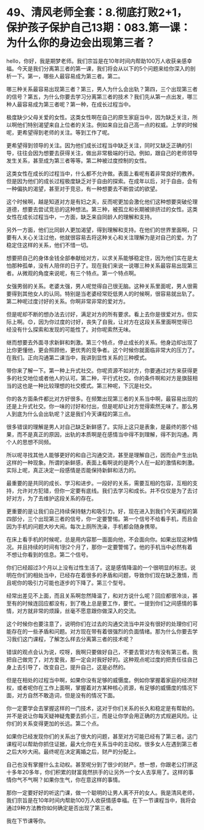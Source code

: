 # 49、清风老师全套：8.彻底打败2+1，保护孩子保护自己13期：083.第一课：为什么你的身边会出现第三者？

hello，你好，我是期梦老师。我们宗旨是在10年时间内帮助100万人收获亲感幸福。今天是我们分离第三者的第一课，我们将会从以下的5个问题来给你深入的剖析一下。第一，哪些人最容易成为第三者。第二。

哪三种关系最容易出现第三者？第三，男人为什么会出轨？第四，三个出现第三者的信号？第五，为什么你要去学习分离第三者的技术？我们先从第一点出发，哪三种人最容易成为第三者呢？第一种，在成长过程当中。

极度缺少父母关爱的女性。这类女性啊在自己的原生家庭当中，因为缺乏关注，所以啊他们特别渴望来自上位者的关注。例如来自比自己高一点的权威。上学的时候呢，更希望得到老师的关注。等到工作了呢。

更希望得到领导的关注。因为他们成长过程当中缺乏关注，同时又缺乏正确的引导，往往会因为想要去获得关注，做出非常极端的行动。例如，跟自己的老师领导发生关系，甚至成为第三者等等。第二种被过度控制的女性。

这类女性在成长的过程当中，什么都不允许做。表面上看呢有着非常良好的教养。但是因为他们的成长过程极度缺乏对于自由的探索。在成年以后，对于自由，会有一种偏执的渴望，甚至对于竞忌，有一种想要去不断尝试的欲望。

这个时候啊，越是知道对方是有妇之夫，反而呢更加会激化他们这种想要突破伦理道德，想要去尝试竞忌的这种想法。第三种，被孤立和长期被排挤过的女性。这类女性在成长过程当中，一方面，缺乏来自同龄人的理解和支持。

另外一方面，他们比同龄人更加渴望，得到理解和支持。在他们的世界里面啊，只要有人关心关注过他，他就很容易去将这种关心和关注理解为是对自己的爱。为了稳定住这样的关系，他们不惜一切。

想要把自己的身体金钱全部奉献给对方，以求关系能够稳定住，因为他们实在是太怕那种孤单，没有人陪伴的日子了。现在我们来说一说哪三种关系最容易出现第三者。从微观的角度来说呢，有三个特点。第一个特点啊。

女强男弱的关系。老婆太强，男人呢觉得自己很无脑。这种关系里面呢，男人很需要得到其他女人的认同。特别是当老婆经常贬低男人的时候啊，很容易就出轨了。第二种呢过度讨好的关系。你啊非常非常的爱对方。

但是呢却不断的想办法去讨好，满足对方的所有要求。看上去你是很爱对方。但实际上啊。😊，因为你过度的讨好，丧失了自我，让对方在这段关系里面啊觉得已经没有什么探索和发现的可能性了。对你呢索然无味。

继而想要去外面寻求新鲜和刺激。第三个特点，停止成长的关系。他身边却出现了比你更懂他，更会照顾他，更优秀的竞争者。这个时候你就面临非常大的压力了。在我们。正向沟通第二课当中，我讲到显性关系的三种模式。

带你来了解一下。第一种上升式社交。你呢资源不如对方，你要通过对方来获得更多的社交地位或者他人的认可。第二种，平行式社交。你的条件啊和对方是旗鼓相当的这也是一种比较理想的社交模式。第三种呢，下沉是社交。

你的各方面条件都比对方好很多。在频繁出现第三者的关系当中啊，最容易出现的还是上升式社交。你一味的讨好和付出，但是呢却让对方觉得索然无味了。那么男人到底为什么会出轨呢？这是我们今天课程的第三点。

很多错误的理解是男人对自己缺乏新鲜感了。实际上这只是表象，是最终的那个结果，而不是真正的原因，出轨的本质啊是在感情当中得不到理解，得不到沟通。两个人的思想不同频。

所以呢寻找其他人能够更好的和自己沟通交流，甚至是理解自己，因而会产生出轨这样的一种现象。所谓的新鲜感，表面上看啊说的是两个人在一起的激情和刺激。实际上呢，真正决定一段感情是否能保持新鲜和活力的。

最重要的是共同的成长、学习和进步。一段好的关系，需要互相的包容，互相的支持，允许对方犯错，但你一定要有底线。我们去学习和成长。并不仅仅是为了去讨好对方，为了去维护这段关系的存在。

更重要的是让我们自己持续保持魅力和吸引力。好，现在进入到我们今天课程的第四部分，三个出现第三者的信号，你一定要警惕。第一个信号不给看手机，而且会因为手机的问题大吵大闹。每次上厕所洗澡，手机都会随身携带。

在床上看手机的时候呢，总是用内容那一面面向他，不会面向你。如果出现这种情况。并且持续的时间有1到2个月了，那你一定要警惕了。他的手机当中必然有着不想让你看到的信息。第二个信号。

你们已经超过3个月以上没有过性生活了。这是感情降温的一个很明显的标志。说明在你们的相处当中，已经存在着很多的矛盾和问题，导致你们现在缺乏激情，而且呢你的吸引力可能也逐步的下降了。第三个型号。

经常出差见不上面，而且关系啊忽然降温了，和对方说什么呢？回应都很冷淡，甚至有的时候连回应都没有，到了晚上总是要工作，要忙。一提到你们之间感情的事情，对方就非常的烦躁，丝毫不愿意跟你做深入的交流。

这个时候你也要注意了，说明你们在过去的沟通交流当中并没有很好的处理你们可能存在的一些矛盾和问题。对方现在带有着很强烈的负面情绪。那为什么你要去学习我们这门课程，了解怎么样去分离第三者的技术呢？

错误的观点会认为说，哎呀，我啊只要做好自己，不要去管对方有没有第三者。我把自己做完了，对方爱我，那一定会对我好好的。这种观点呢过度的把责任往自己身上去引导了，改变自己，提升自己，这是必然的。

但是在相处的过程当中啊，如果你没有足够的威慑度。例如你掌握着家庭的经济财权，或者呢你在工作上面啊，掌握着对方某种核心资源，有足够的威慑度的情况下面，对方自然不敢造词，但是没有的情况下面。

你一定要学会去掌握这样的一门技术，这对于你们关系的长久和稳定是有帮助的。并不是说让你每天疑神疑鬼要去抓小三，而是让你学会用正确的方式规避风险。让你们的关系变得更加的长远。第二个点。

如果你已经发现你们的关系出了很大的问题，甚至对方可能已经有了第三者。这门课程可以帮助你抓住证据，最大化你在关系当中的主动权。很多女人在遇到第三者之后大吵大闹。最终呢在决定离婚之后，财产的分配上。

自己也没有掌握什么主动权。甚至呢分到了很少的财产。想一想，你跟老公打拼这十多年20多年，你们积累的财富竟然拱手的让另外一个女人去享用了。这样的事情你气不气啊？如果你生气，你在意这样的事情。

那你一定要好好的听这门课，做一个聪明的让男人离不开的女人。我是清风老师，我们宗旨是在10年时间内帮助100万人收获情感幸福。在下一节课程当中，我将会通过9种方法教你如何确定是否出现了第三者。

我在下节课等你。
